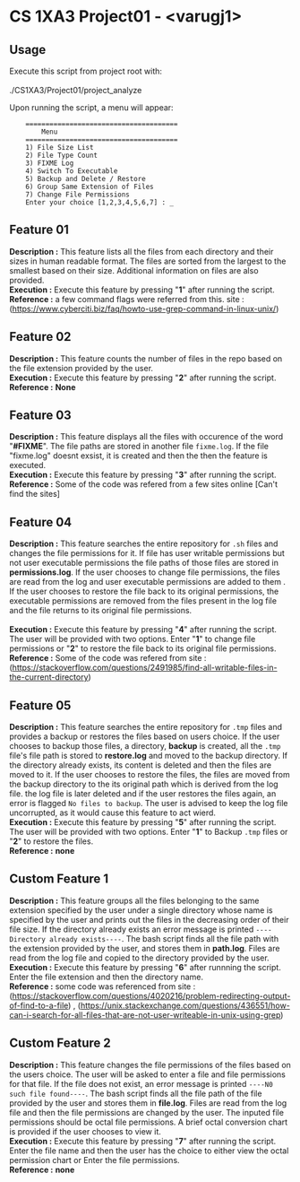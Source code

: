#  CS 1XA3 Project01 - <**varugj1**>

## Usage
   Execute this script from project root with:<br />  
	./CS1XA3/Project01/project_analyze<br />

   Upon running the script, a menu will appear:<br />
```
	======================================
		Menu
	======================================
	1) File Size List
	2) File Type Count
	3) FIXME Log
	4) Switch To Executable
	5) Backup and Delete / Restore
	6) Group Same Extension of Files
	7) Change File Permissions  
	Enter your choice [1,2,3,4,5,6,7] : _  
```

## Feature 01
  **Description :** This feature lists all the files from each directory and their sizes in human readable format.
		 The files are sorted from the largest to the smallest based on their size. Additional information 
		 on files are also provided.<br />
   **Execution :**   Execute this feature by pressing "**1**" after running the script.<br />
   **Reference :**   a few command flags were referred from this. 
	         site : (https://www.cyberciti.biz/faq/howto-use-grep-command-in-linux-unix/)

## Feature 02
   **Description :** This feature counts the number of files in the repo based on the file extension provided by the user.<br />
   **Execution :**   Execute this feature by pressing "**2**" after running the script.<br />
   **Reference :**  **None**

## Feature 03
   **Description :** This feature displays all the files with occurence of the word "**#FIXME**". The file paths are stored
		 in another file `fixme.log`. If the file "fixme.log" doesnt exsist, it is created and then the
		 then the feature is executed.<br />
   **Execution :**   Execute this feature by pressing "**3**" after running the script.<br />
   **Reference :**   Some of the code was refered from a few sites online [Can't find the sites]

## Feature 04
   **Description :** This feature searches the entire repository for `.sh` files and changes the file permissions for it. If file has user writable permissions
		 but not user executable permissions the file paths of those files are stored in **permissions.log**. If the user chooses to change file permissions, 
		 the files are read from the log and user executable permissions are added to them . If the user chooses to restore the file back to its original permissions, the executable permissions are
		 removed from the files present in the log file and the file returns to its original file permissions.<br />  
   **Execution :**	 Execute this feature by pressing "**4**" after running the script. The user will be provided with two options. Enter "**1**" to change file permissions
		 or "**2**" to restore the file back to its original file permissions.<br />
   **Reference :**	 Some of the code was refered from site : (https://stackoverflow.com/questions/2491985/find-all-writable-files-in-the-current-directory)

## Feature 05
   **Description :** This feature searches the entire repository for `.tmp` files and provides a backup or restores the files based on users choice. If the user
		 chooses to backup those files, a directory, **backup** is created, all the `.tmp` file's file path is stored to **restore.log** and moved to the
		 backup directory. If the directory already exists, its content is deleted and then the files are moved to it. If the user chooses to restore the files,
		 the files are moved from the backup directory to the its original path which is derived from the log file. the log file is later deleted and if the
		 user restores the files again, an error is flagged `No files to backup`. The user is advised to keep the log file uncorrupted, as it would cause this
		 feature to act wierd.<br />
   **Execution :**   Execute this feature by pressing "**5**" after running the script. The user will be provided with two options. Enter "**1**" to Backup `.tmp` files
	         or "**2**" to restore the files.<br />
   **Reference :**   **none**

## Custom Feature 1
   **Description :** This feature groups all the files belonging to the same extension specified by the user under a single directory whose name is specified by the user
		 and prints out the files in the decreasing order of their file size. If the directory already exists an error
		 message is printed `----Directory already exists----`. The bash script finds all the file path with the extension provided by the user,
		 and stores them in **path.log**. Files are read from the log file and copied to the directory provided by the user.<br />
   **Execution :**   Execute this feature by pressing "**6**" after runnning the script. Enter the file extension and then the directory name.<br />
   **Reference :**   some code was referenced from site : (https://stackoverflow.com/questions/4020216/problem-redirecting-output-of-find-to-a-file) , 
		(https://unix.stackexchange.com/questions/436551/how-can-i-search-for-all-files-that-are-not-user-writeable-in-unix-using-grep)

## Custom Feature 2
   **Description :** This feature changes the file permissions of the files based on the users choice. 
		 The user will be asked to enter a file and file permissions for that file. If the file does not exist, an error message is
		 printed `----N0 such file found----`. The bash script finds all the file path of the file provided by the user and stores them in
		 **file.log**. Files are read from the log file and then the file permissions are changed by the user. The inputed file permissions
		 should be octal file permissions. A brief octal conversion chart is provided if the user chooses to view it.<br />
   **Execution :**   Execute this feature by pressing "**7**" after running the script. Enter the file name and then the user has the choice to either view the 
		 octal permission chart or Enter the file permissions.<br />
   **Reference :**   **none**
